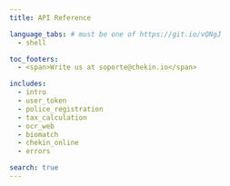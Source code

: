 ```yaml
---
title: API Reference

language_tabs: # must be one of https://git.io/vQNgJ
  - shell

toc_footers:
  - <span>Write us at soporte@chekin.io</span>

includes:
  - intro
  - user_token
  - police_registration
  - tax_calculation
  - ocr_web
  - biomatch
  - chekin_online
  - errors

search: true
---
```

